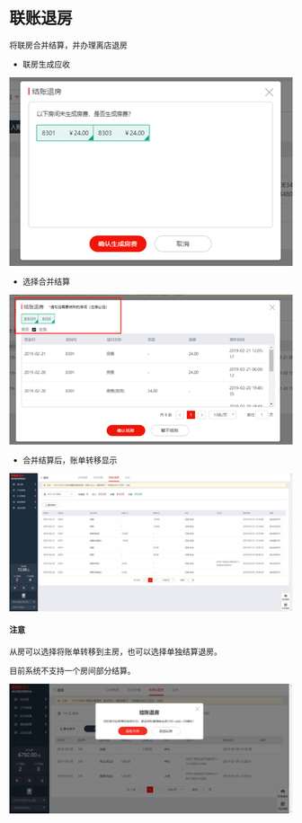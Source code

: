 # 联账退房

将联房合并结算，并办理离店退房

* 联房生成应收

![](../../../.gitbook/assets/image%20%2858%29.png)

* 选择合并结算

![](../../../.gitbook/assets/image%20%28443%29.png)

* 合并结算后，账单转移显示

![](../../../.gitbook/assets/image%20%2820%29.png)

#### 注意

从房可以选择将账单转移到主房，也可以选择单独结算退房。

目前系统不支持一个房间部分结算。

![](../../../.gitbook/assets/image%20%2881%29.png)



